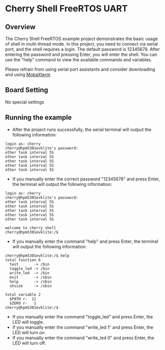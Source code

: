 # Cherry Shell FreeRTOS UART

## Overview

The Cherry Shell FreeRTOS example project demonstrates the basic usage of shell in multi-thread mode. In this project, you need to connect via serial port, and the shell requires a login. The default password is 12345678. After entering the password and pressing Enter, you will enter the shell. You can use the "help" command to view the available commands and variables.

Please refrain from using serial port assistants and consider downloading and using [MobaXterm](https://mobaxterm.mobatek.net/download.html)

## Board Setting

No special settings

## Running the example

- After the project runs successfully, the serial terminal will output the following information:

```console
login as: cherry
cherry@hpm5301evklite's password:
other task interval 5S
other task interval 5S
other task interval 5S
other task interval 5S
other task interval 5S

```

- If you manually enter the correct password "12345678" and press Enter, the terminal will output the following information:

```console
login as: cherry
cherry@hpm5301evklite's password:
other task interval 5S
other task interval 5S
other task interval 5S
other task interval 5S
other task interval 5S

welcome to cherry shell
cherry@hpm5301evklite:/$
```

- If you manually enter the command "help" and press Enter, the terminal will output the following information:

```console
cherry@hpm5301evklite:/$ help
total function 6
  test       -> /bin
  toggle_led -> /bin
  write_led  -> /bin
  exit       -> /sbin
  help       -> /sbin
  shsize     -> /sbin

total variable 2
  $PATH r-  11
  $ZERO r-   1
cherry@hpm5301evklite:/$
```

- If you manually enter the command "toggle_led" and press Enter, the LED will toggle.
- If you manually enter the command "write_led 1" and press Enter, the LED will turn on.
- If you manually enter the command "write_led 0" and press Enter, the LED will turn off.
